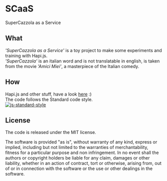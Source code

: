 # SCaaS
SuperCazzola as a Service

## What
*'SuperCazzola as a Service'* is a toy project to make some experiments and training with Hapi.js.  
*'SuperCazzola'* is an italian word and is not translatable in english, is taken from the movie *'Amici Miei'*, a masterpiece of the Italian comedy.

## How
Hapi.js and other stuff, have a look [here](https://github.com/delvedor/SCaaS/blob/master/package.json#L14-L25) :)  
The code follows the Standard code style.  
[![js-standard-style](https://cdn.rawgit.com/feross/standard/master/badge.svg)](https://github.com/feross/standard)

## License
The code is released under the MIT license.

The software is provided "as is", without warranty of any kind, express or implied, including but not limited to the warranties of merchantability, fitness for a particular purpose and non infringement. In no event shall the authors or copyright holders be liable for any claim, damages or other liability, whether in an action of contract, tort or otherwise, arising from, out of or in connection with the software or the use or other dealings in the software.
